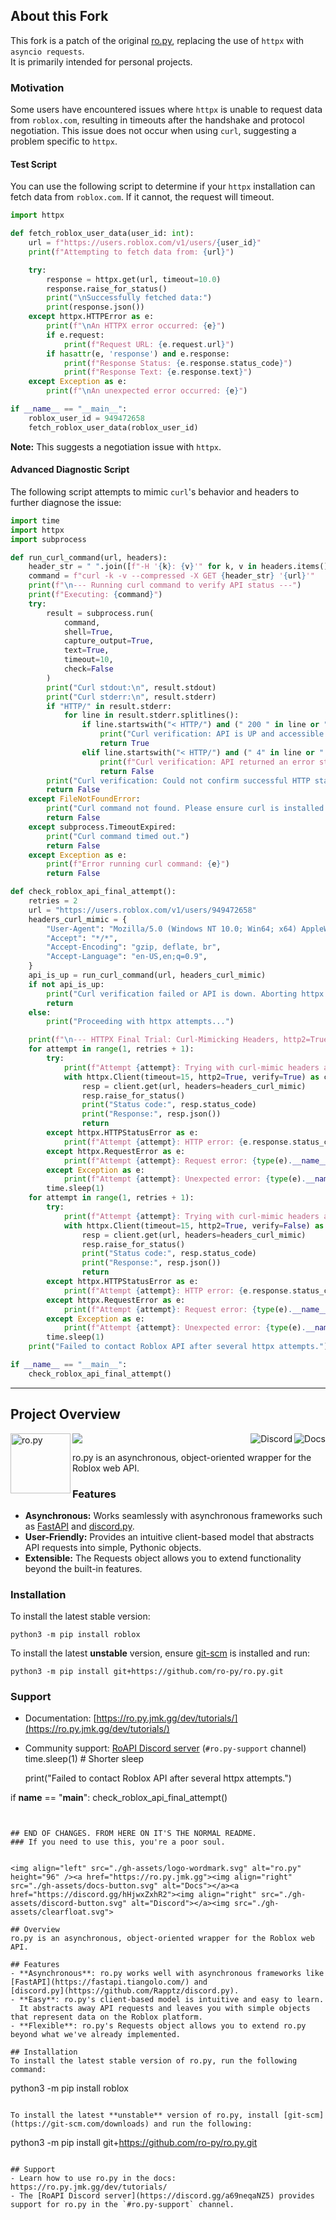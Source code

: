 ## About this Fork

This fork is a patch of the original [ro.py](https://github.com/ro-py/ro.py), replacing the use of `httpx` with `asyncio requests`.  
It is primarily intended for personal projects.

### Motivation

Some users have encountered issues where `httpx` is unable to request data from `roblox.com`, resulting in timeouts after the handshake and protocol negotiation. This issue does not occur when using `curl`, suggesting a problem specific to `httpx`.

#### Test Script

You can use the following script to determine if your `httpx` installation can fetch data from `roblox.com`. If it cannot, the request will timeout.

```py
import httpx

def fetch_roblox_user_data(user_id: int):
    url = f"https://users.roblox.com/v1/users/{user_id}"
    print(f"Attempting to fetch data from: {url}")

    try:
        response = httpx.get(url, timeout=10.0)
        response.raise_for_status()
        print("\nSuccessfully fetched data:")
        print(response.json())
    except httpx.HTTPError as e:
        print(f"\nAn HTTPX error occurred: {e}")
        if e.request:
            print(f"Request URL: {e.request.url}")
        if hasattr(e, 'response') and e.response:
            print(f"Response Status: {e.response.status_code}")
            print(f"Response Text: {e.response.text}")
    except Exception as e:
        print(f"\nAn unexpected error occurred: {e}")

if __name__ == "__main__":
    roblox_user_id = 949472658
    fetch_roblox_user_data(roblox_user_id)
```

**Note:** This suggests a negotiation issue with `httpx`.

#### Advanced Diagnostic Script

The following script attempts to mimic `curl`'s behavior and headers to further diagnose the issue:

```py
import time
import httpx
import subprocess

def run_curl_command(url, headers):
    header_str = " ".join([f"-H '{k}: {v}'" for k, v in headers.items()])
    command = f"curl -k -v --compressed -X GET {header_str} '{url}'"
    print(f"\n--- Running curl command to verify API status ---")
    print(f"Executing: {command}")
    try:
        result = subprocess.run(
            command, 
            shell=True, 
            capture_output=True, 
            text=True, 
            timeout=10, 
            check=False
        )
        print("Curl stdout:\n", result.stdout)
        print("Curl stderr:\n", result.stderr)
        if "HTTP/" in result.stderr:
            for line in result.stderr.splitlines():
                if line.startswith("< HTTP/") and (" 200 " in line or " 204 " in line):
                    print("Curl verification: API is UP and accessible via curl (HTTP 2xx detected).")
                    return True
                elif line.startswith("< HTTP/") and (" 4" in line or " 5" in line):
                    print(f"Curl verification: API returned an error status: {line}")
                    return False
        print("Curl verification: Could not confirm successful HTTP status from curl output.")
        return False
    except FileNotFoundError:
        print("Curl command not found. Please ensure curl is installed and in your PATH.")
        return False
    except subprocess.TimeoutExpired:
        print("Curl command timed out.")
        return False
    except Exception as e:
        print(f"Error running curl command: {e}")
        return False

def check_roblox_api_final_attempt():
    retries = 2
    url = "https://users.roblox.com/v1/users/949472658"
    headers_curl_mimic = {
        "User-Agent": "Mozilla/5.0 (Windows NT 10.0; Win64; x64) AppleWebKit/537.36 (KHTML, like Gecko) Chrome/122.0.0.0 Safari/537.36",
        "Accept": "*/*",
        "Accept-Encoding": "gzip, deflate, br",
        "Accept-Language": "en-US,en;q=0.9",
    }
    api_is_up = run_curl_command(url, headers_curl_mimic)
    if not api_is_up:
        print("Curl verification failed or API is down. Aborting httpx attempts.")
        return
    else:
        print("Proceeding with httpx attempts...")

    print(f"\n--- HTTPX Final Trial: Curl-Mimicking Headers, http2=True, timeout=15 ---")
    for attempt in range(1, retries + 1):
        try:
            print(f"Attempt {attempt}: Trying with curl-mimic headers and verify=True...")
            with httpx.Client(timeout=15, http2=True, verify=True) as client:
                resp = client.get(url, headers=headers_curl_mimic)
                resp.raise_for_status()
                print("Status code:", resp.status_code)
                print("Response:", resp.json())
                return
        except httpx.HTTPStatusError as e:
            print(f"Attempt {attempt}: HTTP error: {e.response.status_code} - {e.response.text}")
        except httpx.RequestError as e:
            print(f"Attempt {attempt}: Request error: {type(e).__name__}: {e}")
        except Exception as e:
            print(f"Attempt {attempt}: Unexpected error: {type(e).__name__}: {e}")
        time.sleep(1)
    for attempt in range(1, retries + 1):
        try:
            print(f"Attempt {attempt}: Trying with curl-mimic headers and verify=False...")
            with httpx.Client(timeout=15, http2=True, verify=False) as client:
                resp = client.get(url, headers=headers_curl_mimic)
                resp.raise_for_status()
                print("Status code:", resp.status_code)
                print("Response:", resp.json())
                return
        except httpx.HTTPStatusError as e:
            print(f"Attempt {attempt}: HTTP error: {e.response.status_code} - {e.response.text}")
        except httpx.RequestError as e:
            print(f"Attempt {attempt}: Request error: {type(e).__name__}: {e}")
        except Exception as e:
            print(f"Attempt {attempt}: Unexpected error: {type(e).__name__}: {e}")
        time.sleep(1)
    print("Failed to contact Roblox API after several httpx attempts.")

if __name__ == "__main__":
    check_roblox_api_final_attempt()
```

---

## Project Overview

<img align="left" src="./gh-assets/logo-wordmark.svg" alt="ro.py" height="96" /><a href="https://ro.py.jmk.gg"><img align="right" src="./gh-assets/docs-button.svg" alt="Docs"></a><a href="https://discord.gg/hHjwxZxhR2"><img align="right" src="./gh-assets/discord-button.svg" alt="Discord"></a><img src="./gh-assets/clearfloat.svg">

ro.py is an asynchronous, object-oriented wrapper for the Roblox web API.

### Features

- **Asynchronous:** Works seamlessly with asynchronous frameworks such as [FastAPI](https://fastapi.tiangolo.com/) and [discord.py](https://github.com/Rapptz/discord.py).
- **User-Friendly:** Provides an intuitive client-based model that abstracts API requests into simple, Pythonic objects.
- **Extensible:** The Requests object allows you to extend functionality beyond the built-in features.

### Installation

To install the latest stable version:

```
python3 -m pip install roblox
```

To install the latest **unstable** version, ensure [git-scm](https://git-scm.com/downloads) is installed and run:

```
python3 -m pip install git+https://github.com/ro-py/ro.py.git
```

### Support

- Documentation: [https://ro.py.jmk.gg/dev/tutorials/](https://ro.py.jmk.gg/dev/tutorials/)
- Community support: [RoAPI Discord server](https://discord.gg/a69neqaNZ5) (`#ro.py-support` channel)
        time.sleep(1) # Shorter sleep


    print("Failed to contact Roblox API after several httpx attempts.")

if __name__ == "__main__":
    check_roblox_api_final_attempt()
```


## END OF CHANGES. FROM HERE ON IT'S THE NORMAL README.
### If you need to use this, you're a poor soul. 


<img align="left" src="./gh-assets/logo-wordmark.svg" alt="ro.py" height="96" /><a href="https://ro.py.jmk.gg"><img align="right" src="./gh-assets/docs-button.svg" alt="Docs"></a><a href="https://discord.gg/hHjwxZxhR2"><img align="right" src="./gh-assets/discord-button.svg" alt="Discord"></a><img src="./gh-assets/clearfloat.svg">

## Overview
ro.py is an asynchronous, object-oriented wrapper for the Roblox web API.

## Features
- **Asynchronous**: ro.py works well with asynchronous frameworks like [FastAPI](https://fastapi.tiangolo.com/) and 
[discord.py](https://github.com/Rapptz/discord.py).  
- **Easy**: ro.py's client-based model is intuitive and easy to learn. 
  It abstracts away API requests and leaves you with simple objects that represent data on the Roblox platform.
- **Flexible**: ro.py's Requests object allows you to extend ro.py beyond what we've already implemented.

## Installation
To install the latest stable version of ro.py, run the following command:
```
python3 -m pip install roblox
```

To install the latest **unstable** version of ro.py, install [git-scm](https://git-scm.com/downloads) and run the following:
```
python3 -m pip install git+https://github.com/ro-py/ro.py.git
```

## Support
- Learn how to use ro.py in the docs: https://ro.py.jmk.gg/dev/tutorials/  
- The [RoAPI Discord server](https://discord.gg/a69neqaNZ5) provides support for ro.py in the `#ro.py-support` channel.
